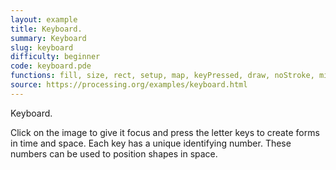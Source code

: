 ```yaml
---
layout: example
title: Keyboard.
summary: Keyboard
slug: keyboard
difficulty: beginner
code: keyboard.pde
functions: fill, size, rect, setup, map, keyPressed, draw, noStroke, millis, background
source: https://processing.org/examples/keyboard.html
---
```


Keyboard. 

 Click on the image to give it focus and press the letter keys to create forms in time and space. Each key has a unique identifying number. These numbers can be used to position shapes in space.
